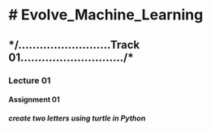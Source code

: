 <h1># Evolve_Machine_Learning</h1>
<h2>*/..........................Track 01............................./*</h2>
<h3>Lecture 01</h3>
<h4>  Assignment 01</h4>
<h5>    create two letters using turtle in Python </h5>
